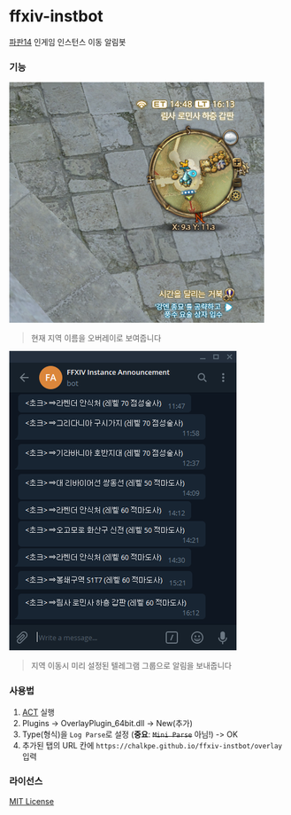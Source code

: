 # ffxiv-instbot
[파판14](https://www.ff14.co.kr) 인게임 인스턴스 이동 알림봇

### 기능
![overlay](images/overlay.png)
> 현재 지역 이름을 오버레이로 보여줍니다

![telegram](images/telegram.png)
> 지역 이동시 미리 설정된 텔레그램 그룹으로 알림을 보내줍니다

### 사용법
1. [ACT](https://advancedcombattracker.com/) 실행
1. Plugins -> OverlayPlugin_64bit.dll -> New(추가)
1. Type(형식)을 `Log Parse`로 설정 (**중요**: ~~`Mini Parse`~~ 아님!) -> OK
1. 추가된 탭의 URL 칸에 `https://chalkpe.github.io/ffxiv-instbot/overlay` 입력

### 라이선스
[MIT License](LICENSE)